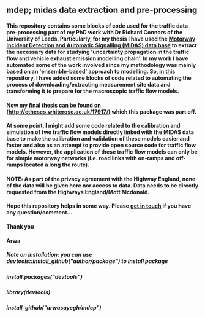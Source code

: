 ## mdep; midas data extraction and pre-processing
#### This repository contains some blocks of code used for the traffic data pre-processing part of my PhD work with Dr Richard Connors of the University of Leeds. Particularly, for my thesis I have used the [Motorway Incident Detection and Automatic Signalling (MIDAS) data base](https://www.midas-data.org.uk/) to extract the necessary data for studying 'uncertainty propagation in the traffic flow and vehicle exhaust emission modelling chain'. In my work I have automated some of the work involved since my methodology was mainly based on an 'ensemble-based' approach to modelling. So, in this repository, I have added some blocks of code related to automating the process of downloading/extracting measurement site data and transforming it to prepare for the macroscopic traffic flow models. 

#### Now my final thesis can be found on (http://etheses.whiterose.ac.uk/17917/) which this package was part off. 

#### At some point, I might add some code related to the calibration and simulation of two traffic flow models directly linked with the MIDAS data base to make the calibration and validation of these models easier and faster and also as an attempt to provide open source code for traffic flow models. However, the application of these traffic flow models can only be for simple motorway networks (i.e. road links with on-ramps and off-ramps located a long the route).

#### NOTE: As part of the privacy agreement with the Highway England, none of the data will be given here nor access to data. Data needs to be directly requested from the Highways England/Mott Mcdonald.

#### Hope this repository helps in some way. Please [get in touch](mailto:arwa.sayegh@gmail.com) if you have any question/comment... 

#### Thank you
#### Arwa



##### Note on installation: you can use devtools::install_github("author/package") to install package
##### install.packages("devtools")
##### library(devtools)
##### install_github("arwasayegh/mdep")